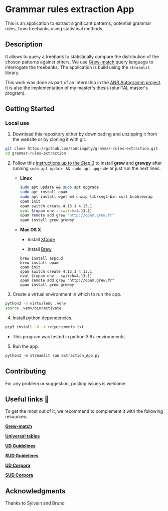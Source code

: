 # Grammar rules extraction App

This is an application to extract significant patterns, potential grammar rules, from treebanks using statistical methods.

## Description

It allows to query a treebank to statistically compare the distribution of the chosen patterns against others. 
We use [Grew-match](http://match.grew.fr/) query language to interrogate the treebanks. 
The application is build using the `streamlit` library. 


This work was done as part of an internship in the [ANR Autogramm project](https://autogramm.github.io/). It is also the implementation 
of my master's thesis (pluriTAL master's program).

## Getting Started

### Local use

1. Download this repository either by downloading and unzipping it from the website or by cloning it with git.

```bash
git clone https://github.com/santiagohy/grammar-rules-extraction.git
cd grammar-rules-extraction
```

2. Follow this [instructions up to the _Step 3_](https://grew.fr/usage/install/) to install **grew** and **grewpy** after running `sudo apt update && sudo apt upgrade` or just run the next lines.

    - **Linux**

      ```bash
      sudo apt update && sudo apt upgrade
      sudo apt install opam
      sudo apt install wget m4 unzip librsvg2-bin curl bubblewrap
      opam init
      opam switch create 4.13.1 4.13.1
      eval $(opam env --switch=4.13.1)
      opam remote add grew "http://opam.grew.fr"
      opam install grew grewpy
      ```

    - **Mac OS X**

      - Install [XCode](https://developer.apple.com/xcode/)

      - Install [Brew](https://brew.sh/)

      ```
      brew install aspcud
      brew install opam
      opam init
      opam switch create 4.13.1 4.13.1
      eval $(opam env --switch=4.13.1)
      opam remote add grew "http://opam.grew.fr"
      opam install grew grewpy
      ```

3. Create a virtual environment in which to run the app.

```bash
python3 -m virtualenv .venv
source .venv/bin/activate
```

4. Install python dependencies.

```bash
pip3 install -U -r requirements.txt
```
  - This program was tested in python 3.8+ environments.


5. Run the app.

```python
python3 -m streamlit run Extraction_App.py
```

## Contributing
For any problem or suggestion, posting issues is welcome.

## Useful links 🔗

To get the most out of it, we recommend to complement it with the following resources:

[**Grew-match**](http://match.grew.fr/)  

[**Universal tables**](http://tables.grew.fr/)

[**UD Guidelines**](https://universaldependencies.org/guidelines.html)

[**SUD Guidelines**](https://surfacesyntacticud.github.io/guidelines/u/)

[**UD Corpora**](https://universaldependencies.org/#download)

[**SUD Corpora**](https://surfacesyntacticud.github.io/data/)


## Acknowledgments

Thanks to Sylvain and Bruno
